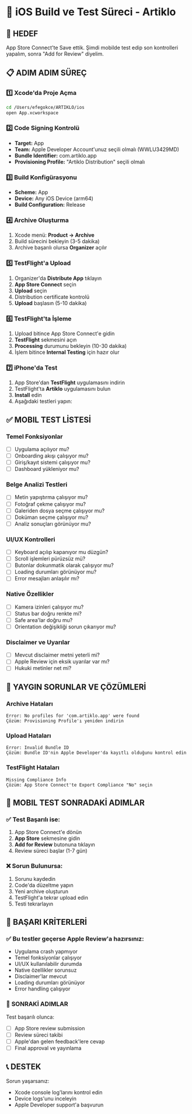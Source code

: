 # 📱 iOS Build ve Test Süreci - Artiklo

## 🎯 HEDEF
App Store Connect'te Save ettik. Şimdi mobilde test edip son kontrolleri yapalım, sonra "Add for Review" diyelim.

## 📋 ADIM ADIM SÜREÇ

### 1️⃣ **Xcode'da Proje Açma**
```bash
cd /Users/efegokce/ARTIKLO/ios
open App.xcworkspace
```

### 2️⃣ **Code Signing Kontrolü**
- **Target:** App
- **Team:** Apple Developer Account'unuz seçili olmalı (WWLU3429MD)
- **Bundle Identifier:** com.artiklo.app
- **Provisioning Profile:** "Artiklo Distribution" seçili olmalı

### 3️⃣ **Build Konfigürasyonu**
- **Scheme:** App
- **Device:** Any iOS Device (arm64)
- **Build Configuration:** Release

### 4️⃣ **Archive Oluşturma**
1. Xcode menü: **Product → Archive**
2. Build sürecini bekleyin (3-5 dakika)
3. Archive başarılı olursa **Organizer** açılır

### 5️⃣ **TestFlight'a Upload**
1. Organizer'da **Distribute App** tıklayın
2. **App Store Connect** seçin
3. **Upload** seçin
4. Distribution certificate kontrolü
5. **Upload** başlasın (5-10 dakika)

### 6️⃣ **TestFlight'ta İşleme**
1. Upload bitince App Store Connect'e gidin
2. **TestFlight** sekmesini açın
3. **Processing** durumunu bekleyin (10-30 dakika)
4. İşlem bitince **Internal Testing** için hazır olur

### 7️⃣ **iPhone'da Test**
1. App Store'dan **TestFlight** uygulamasını indirin
2. TestFlight'ta **Artiklo** uygulamasını bulun
3. **Install** edin
4. Aşağıdaki testleri yapın:

## ✅ **MOBIL TEST LİSTESİ**

### **Temel Fonksiyonlar**
- [ ] Uygulama açılıyor mu?
- [ ] Onboarding akışı çalışıyor mu?
- [ ] Giriş/kayıt sistemi çalışıyor mu?
- [ ] Dashboard yükleniyor mu?

### **Belge Analizi Testleri**
- [ ] Metin yapıştırma çalışıyor mu?
- [ ] Fotoğraf çekme çalışıyor mu?
- [ ] Galeriden dosya seçme çalışıyor mu?
- [ ] Doküman seçme çalışıyor mu?
- [ ] Analiz sonuçları görünüyor mu?

### **UI/UX Kontrolleri**
- [ ] Keyboard açılıp kapanıyor mu düzgün?
- [ ] Scroll işlemleri pürüzsüz mü?
- [ ] Butonlar dokunmatik olarak çalışıyor mu?
- [ ] Loading durumları görünüyor mu?
- [ ] Error mesajları anlaşılır mı?

### **Native Özellikler**
- [ ] Kamera izinleri çalışıyor mu?
- [ ] Status bar doğru renkte mi?
- [ ] Safe area'lar doğru mu?
- [ ] Orientation değişikliği sorun çıkarıyor mu?

### **Disclaimer ve Uyarılar**
- [ ] Mevcut disclaimer metni yeterli mi?
- [ ] Apple Review için eksik uyarılar var mı?
- [ ] Hukuki metinler net mi?

## 🚨 **YAYGIN SORUNLAR VE ÇÖZÜMLERİ**

### Archive Hataları
```
Error: No profiles for 'com.artiklo.app' were found
Çözüm: Provisioning Profile'ı yeniden indirin
```

### Upload Hataları
```
Error: Invalid Bundle ID
Çözüm: Bundle ID'nin Apple Developer'da kayıtlı olduğunu kontrol edin
```

### TestFlight Hataları
```
Missing Compliance Info
Çözüm: App Store Connect'te Export Compliance "No" seçin
```

## 📱 **MOBIL TEST SONRADAKİ ADIMLAR**

### ✅ Test Başarılı ise:
1. App Store Connect'e dönün
2. **App Store** sekmesine gidin
3. **Add for Review** butonuna tıklayın
4. Review süreci başlar (1-7 gün)

### ❌ Sorun Bulunursa:
1. Sorunu kaydedin
2. Code'da düzeltme yapın
3. Yeni archive oluşturun
4. TestFlight'a tekrar upload edin
5. Testi tekrarlayın

## 🎯 **BAŞARI KRİTERLERİ**

### ✅ Bu testler geçerse Apple Review'a hazırsınız:
- Uygulama crash yapmıyor
- Temel fonksiyonlar çalışıyor
- UI/UX kullanılabilir durumda
- Native özellikler sorunsuz
- Disclaimer'lar mevcut
- Loading durumları görünüyor
- Error handling çalışıyor

### 🔧 **SONRAKİ ADIMLAR**
Test başarılı olunca:
- [ ] App Store review submission
- [ ] Review süreci takibi
- [ ] Apple'dan gelen feedback'lere cevap
- [ ] Final approval ve yayınlama

## 📞 **DESTEK**
Sorun yaşarsanız:
- Xcode console log'larını kontrol edin
- Device logs'unu inceleyin  
- Apple Developer support'a başvurun